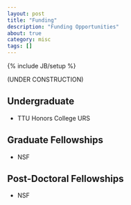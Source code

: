 ```yaml
---
layout: post
title: "Funding"
description: "Funding Opportunities"
about: true
category: misc
tags: []
---
```

{% include JB/setup %}

(UNDER CONSTRUCTION)

## Undergraduate

* TTU Honors College URS

## Graduate Fellowships

* NSF

## Post-Doctoral Fellowships

* NSF





